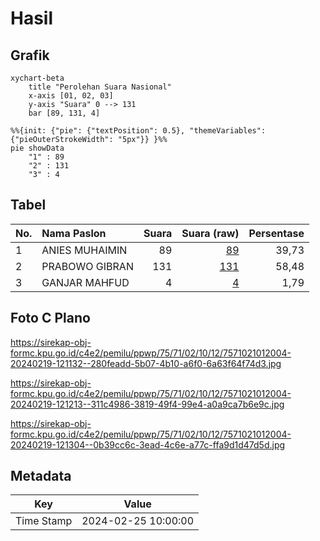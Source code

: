 # Hasil

## Grafik

```mermaid
xychart-beta
    title "Perolehan Suara Nasional"
    x-axis [01, 02, 03]
    y-axis "Suara" 0 --> 131
    bar [89, 131, 4]
```

```mermaid
%%{init: {"pie": {"textPosition": 0.5}, "themeVariables": {"pieOuterStrokeWidth": "5px"}} }%%
pie showData
    "1" : 89
    "2" : 131
    "3" : 4
```

## Tabel

| No. | Nama Paslon    | Suara | Suara (raw) | Persentase |
|:--- |:-------------- | -----:| -----------:| ----------:|
| 1   | ANIES MUHAIMIN | 89    | [89][p-1]   | 39,73      |
| 2   | PRABOWO GIBRAN | 131   | [131][p-2]  | 58,48      |
| 3   | GANJAR MAHFUD  | 4     | [4][p-3]    | 1,79       |


[p-1]: https://github.com/gigit-pemilu/pemilu-2024/blob/main/pilpres/hitung-suara/sub/75-gorontalo/sub/71-kota-gorontalo/sub/02-kota-selatan/sub/1012-biawu/sub/004-tps/sub/paslon-1.txt
[p-2]: https://github.com/gigit-pemilu/pemilu-2024/blob/main/pilpres/hitung-suara/sub/75-gorontalo/sub/71-kota-gorontalo/sub/02-kota-selatan/sub/1012-biawu/sub/004-tps/sub/paslon-2.txt
[p-3]: https://github.com/gigit-pemilu/pemilu-2024/blob/main/pilpres/hitung-suara/sub/75-gorontalo/sub/71-kota-gorontalo/sub/02-kota-selatan/sub/1012-biawu/sub/004-tps/sub/paslon-3.txt

## Foto C Plano

https://sirekap-obj-formc.kpu.go.id/c4e2/pemilu/ppwp/75/71/02/10/12/7571021012004-20240219-121132--280feadd-5b07-4b10-a6f0-6a63f64f74d3.jpg

https://sirekap-obj-formc.kpu.go.id/c4e2/pemilu/ppwp/75/71/02/10/12/7571021012004-20240219-121213--311c4986-3819-49f4-99e4-a0a9ca7b6e9c.jpg

https://sirekap-obj-formc.kpu.go.id/c4e2/pemilu/ppwp/75/71/02/10/12/7571021012004-20240219-121304--0b39cc6c-3ead-4c6e-a77c-ffa9d1d47d5d.jpg


## Metadata

| Key        | Value               |
| ---------- | ------------------- |
| Time Stamp | 2024-02-25 10:00:00 |



